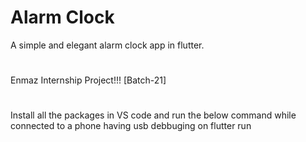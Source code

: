 # Alarm Clock
A simple and elegant alarm clock app in flutter.
#
Enmaz Internship Project!!! [Batch-21]
#
Install all the packages in VS code and run the below command while connected to a phone having usb debbuging on flutter run

